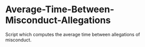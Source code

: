 # Average-Time-Between-Misconduct-Allegations
Script which computes the average time between allegations of misconduct.
